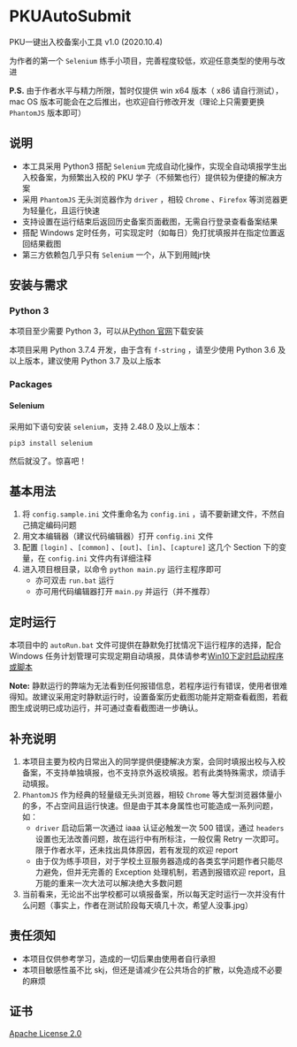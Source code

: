 # PKUAutoSubmit
PKU一键出入校备案小工具 v1.0 (2020.10.4)

为作者的第一个 `Selenium` 练手小项目，完善程度较低，欢迎任意类型的使用与改进

**P.S.** 由于作者水平与精力所限，暂时仅提供 win x64 版本（ x86 请自行测试），mac OS 版本可能会在之后推出，也欢迎自行修改开发（理论上只需要更换 `PhantomJS` 版本即可）

## 说明

- 本工具采用 Python3 搭配 `Selenium` 完成自动化操作，实现全自动填报学生出入校备案，为频繁出入校的 PKU 学子（不频繁也行）提供较为便捷的解决方案
- 采用 `PhantomJS` 无头浏览器作为 `driver` ，相较 `Chrome` 、`Firefox` 等浏览器更为轻量化，且运行快速
- 支持设置在运行结束后返回历史备案页面截图，无需自行登录查看备案结果
- 搭配 Windows 定时任务，可实现定时（如每日）免打扰填报并在指定位置返回结果截图
- 第三方依赖包几乎只有 `Selenium` 一个，从下到用贼jr快

## 安装与需求

### Python 3

本项目至少需要 Python 3，可以从[Python 官网](https://www.python.org/)下载安装

本项目采用 Python 3.7.4 开发，由于含有 `f-string` ，请至少使用 Python 3.6 及以上版本，建议使用 Python 3.7 及以上版本

### Packages

#### Selenium

采用如下语句安装 `selenium`，支持 2.48.0 及以上版本：

```
pip3 install selenium
```

然后就没了。惊喜吧！

## 基本用法

1. 将 `config.sample.ini` 文件重命名为 `config.ini` ，请不要新建文件，不然自己搞定编码问题
2. 用文本编辑器（建议代码编辑器）打开 `config.ini` 文件
3. 配置 `[login]` 、`[common]` 、`[out]`、`[in]`、`[capture]` 这几个 Section 下的变量，在 `config.ini` 文件内有详细注释
4. 进入项目根目录，以命令 `python main.py` 运行主程序即可
   - 亦可双击 `run.bat` 运行
   - 亦可用代码编辑器打开 `main.py` 并运行（并不推荐）

## 定时运行

本项目中的 `autoRun.bat` 文件可提供在静默免打扰情况下运行程序的选择，配合 Windows 任务计划管理可实现定期自动填报，具体请参考[Win10下定时启动程序或脚本](https://blog.csdn.net/xielifu/article/details/81016220)

**Note:** 静默运行的弊端为无法看到任何报错信息，若程序运行有错误，使用者很难得知。故建议采用定时静默运行时，设置备案历史截图功能并定期查看截图，若截图生成说明已成功运行，并可通过查看截图进一步确认。

## 补充说明

1. 本项目主要为校内日常出入的同学提供便捷解决方案，会同时填报出校与入校备案，不支持单独填报，也不支持京外返校填报。若有此类特殊需求，烦请手动填报。
2. `PhantomJS` 作为经典的轻量级无头浏览器，相较 `Chrome` 等大型浏览器体量小的多，不占空间且运行快速。但是由于其本身属性也可能造成一系列问题，如：
   - `driver` 启动后第一次通过 iaaa 认证必触发一次 500 错误，通过 `headers` 设置也无法改善问题，故在运行中有所标注，一般仅需 Retry 一次即可。限于作者水平，还未找出具体原因，若有发现的欢迎 report
   - 由于仅为练手项目，对于学校土豆服务器造成的各类玄学问题作者只能尽力避免，但并无完善的 Exception 处理机制，若遇到报错欢迎 report，且万能的重来一次大法可以解决绝大多数问题
3. 当前看来，无论出不出学校都可以填报备案，所以每天定时运行一次并没有什么问题（事实上，作者在测试阶段每天填几十次，希望人没事.jpg）

## 责任须知

- 本项目仅供参考学习，造成的一切后果由使用者自行承担
- 本项目敏感性虽不比 skj，但还是请减少在公共场合的扩散，以免造成不必要的麻烦

## 证书

[Apache License 2.0](https://github.com/Bruuuuuuce/PKUAutoSubmit/blob/main/LICENSE)

